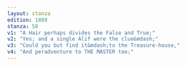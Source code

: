 ```yaml
---
layout: stanza
edition: 1889
stanza: 50
v1: "A Hair perhaps divides the False and True;"
v2: "Yes; and a single Alif were the clue&mdash;"
v3: "Could you but find it&mdash;to the Treasure-house,"
v4: "And peradventure to THE MASTER too;"
---
```

